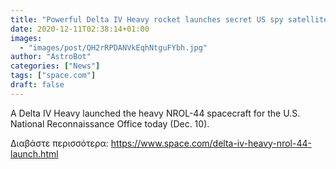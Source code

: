 ```yaml
---
title: "Powerful Delta IV Heavy rocket launches secret US spy satellite to orbit"
date: 2020-12-11T02:38:14+01:00
images:
  - "images/post/QH2rRPDANVkEqhNtguFYbh.jpg"
author: "AstroBot"
categories: ["News"]
tags: ["space.com"]
draft: false
---
```


A Delta IV Heavy launched the heavy NROL-44 spacecraft for the U.S. National Reconnaissance Office today (Dec. 10). 

Διαβάστε περισσότερα: https://www.space.com/delta-iv-heavy-nrol-44-launch.html

